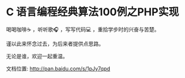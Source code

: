 # C 语言编程经典算法100例之PHP实现
喝喝咖啡☕️ ，听听歌🎧 ，写写代码💻 ，重拾学步时的兴奋与苦楚。

谨以此来怀念过去，为后来者提供点思路。

无论是谁，欢迎一起重温。

文档位置: http://pan.baidu.com/s/1pJy7qpd  
